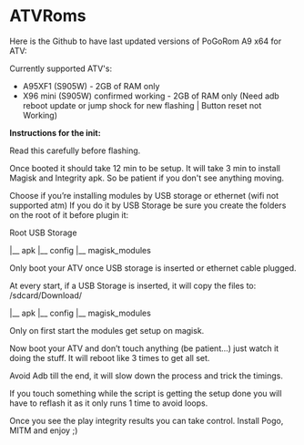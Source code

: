 # ATVRoms
Here is the Github to have last updated versions of PoGoRom A9 x64 for ATV:

Currently supported ATV's:
-  A95XF1 (S905W) - 2GB of RAM only
-  X96 mini (S905W) confirmed working - 2GB of RAM only (Need adb reboot update or jump shock for new flashing | Button reset not Working)

__Instructions for the init:__

Read this carefully before flashing.

Once booted it should take 12 min to be setup. 
It will take 3 min to install Magisk and Integrity apk. So be patient if you don't see anything moving.

Choose if you’re installing modules by USB storage or ethernet (wifi not supported atm)
If you do it by USB Storage be sure you create the folders on the root of it before plugin it:

Root USB Storage

|__ apk
|__ config
|__ magisk_modules

Only boot your ATV once USB storage is inserted or ethernet cable plugged.

At every start, if a USB Storage is inserted, it will copy the files to:
/sdcard/Download/

|__ apk
|__ config
|__ magisk_modules

Only on first start the modules get setup on magisk.

Now boot your ATV and don’t touch anything (be patient...) just watch it doing the stuff. It will reboot like 3 times to get all set.

Avoid Adb till the end, it will slow down the process and trick the timings.

If you touch something while the script is getting the setup done you will have to reflash it as it only runs 1 time to avoid loops.

Once you see the play integrity results you can take control.
Install Pogo, MITM and enjoy ;)

